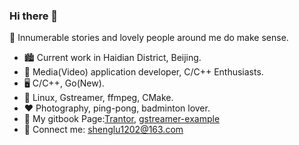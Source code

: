 ### Hi there 👋

<!--
**gesanqiu/gesanqiu** is a ✨ _special_ ✨ repository because its `README.md` (this file) appears on your GitHub profile.

Here are some ideas to get you started:

- 🔭 I’m currently working on ...
- 🌱 I’m currently learning ...
- 👯 I’m looking to collaborate on ...
- 🤔 I’m looking for help with ...
- 💬 Ask me about ...
- 📫 How to reach me: ...
- 😄 Pronouns: ...
- ⚡ Fun fact: ...
-->
🌈 Innumerable stories and lovely people around me do make sense.

- 🏙️ Current work in Haidian District, Beijing.
- 🧑 Media(Video) application developer, C/C++ Enthusiasts.
- 🖥️ C/C++, Go(New).
- 🔧 Linux, Gstreamer, ffmpeg, CMake.
- ❤️ Photography, ping-pong, badminton lover.
- 📖 My gitbook Page:[Trantor](https://ricardolu.gitbook.io/trantor/), [gstreamer-example](https://ricardolu.gitbook.io/gstreamer/)
- 📧 Connect me: shenglu1202@163.com
